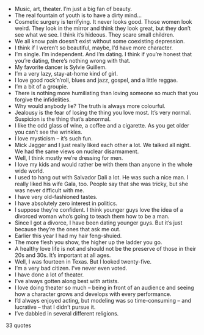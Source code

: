  - Music, art, theater. I’m just a big fan of beauty.
 - The real fountain of youth is to have a dirty mind...
 - Cosmetic surgery is terrifying. It never looks good. Those women look weird. They look in the mirror and think they look great, but they don’t see what we see. I think it’s hideous. They scare small children.
 - We all know pain doesn’t exist without some coexisting depression.
 - I think if I weren’t so beautiful, maybe, I’d have more character.
 - I’m single. I’m independent. And I’m dating. I think if you’re honest that you’re dating, there’s nothing wrong with that.
 - My favorite dancer is Sylvie Guillem.
 - I’m a very lazy, stay-at-home kind of girl.
 - I love good rock’n’roll, blues and jazz, gospel, and a little reggae.
 - I’m a bit of a groupie.
 - There is nothing more humiliating than loving someone so much that you forgive the infidelities.
 - Why would anybody lie? The truth is always more colourful.
 - Jealousy is the fear of losing the thing you love most. It’s very normal. Suspicion is the thing that’s abnormal.
 - I like the odd glass of wine, a coffee and a cigarette. As you get older you can’t see the wrinkles.
 - I love mysticism – it’s such fun.
 - Mick Jagger and I just really liked each other a lot. We talked all night. We had the same views on nuclear disarmament.
 - Well, I think mostly we’re dressing for men.
 - I love my kids and would rather be with them than anyone in the whole wide world.
 - I used to hang out with Salvador Dali a lot. He was such a nice man. I really liked his wife Gala, too. People say that she was tricky, but she was never difficult with me.
 - I have very old-fashioned tastes.
 - I have absolutely zero interest in politics.
 - I suppose they’re confident. I think younger guys love the idea of a divorced woman who’s going to teach them how to be a man.
 - Since I got a divorce, I have been dating younger guys. But it’s just because they’re the ones that ask me out.
 - Earlier this year I had my hair feng-shuied.
 - The more flesh you show, the higher up the ladder you go.
 - A healthy love life is not and should not be the preserve of those in their 20s and 30s. It’s important at all ages.
 - Well, I was fourteen in Texas. But I looked twenty-five.
 - I’m a very bad citizen. I’ve never even voted.
 - I have done a lot of theater.
 - I’ve always gotten along best with artists.
 - I love doing theater so much – being in front of an audience and seeing how a character grows and develops with every performance.
 - I’d always enjoyed acting, but modeling was so time-consuming – and lucrative – that I didn’t pursue it.
 - I’ve dabbled in several different religions.

33 quotes